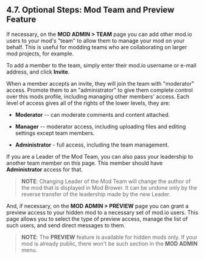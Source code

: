 ## 4.7. Optional Steps: Mod Team and Preview Feature

If necessary, on the **MOD ADMIN \> TEAM** page you can add other mod.io users to your mod's "team" to allow them to manage your mod on your behalf. This is useful for modding teams who are collaborating on larger mod projects, for example.

To add a member to the team, simply enter their mod.io username or e-mail address, and click **Invite**.

When a member accepts an invite, they will join the team with \"moderator\" access. Promote them to an \"administrator\" to give them complete control over this mods profile, including managing other members' access. Each level of access gives all of the rights of the lower levels, they are:

-   **Moderator** -- can moderate comments and content attached.

-   **Manager** -- moderator access, including uploading files and editing settings except team members.

-   **Administrator** - full access, including the team management.

If you are a Leader of the Mod Team, you can also pass your leadership to another team member on this page. This member should have **Administrator** access for that.

> **NOTE**: Changing Leader of the Mod Team will change the author of the mod that is displayed in Mod Brower. It can be undone only by the reverse transfer of the leadership made by the new Leader.

And, if necessary, on the **MOD ADMIN \> PREVIEW** page you can grant a preview access to your hidden mod to a necessary set of mod.io users. This page allows you to select the type of preview access, manage the list of such users, and send direct messages to them.

> **NOTE**: The **PREVIEW** feature is available for hidden mods only. If your mod is already public, there won\'t be such section in the **MOD ADMIN** menu.

